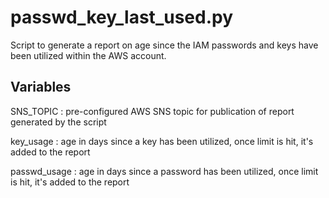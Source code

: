 # passwd_key_last_used.py

Script to generate a report on age since the IAM passwords and keys have been
utilized within the AWS account.

## Variables

SNS_TOPIC : pre-configured AWS SNS topic for publication of report generated by the script

key_usage : age in days since a key has been utilized, once limit is hit, it's added to the report

passwd_usage : age in days since a password has been utilized, once limit is hit, it's added to the report
